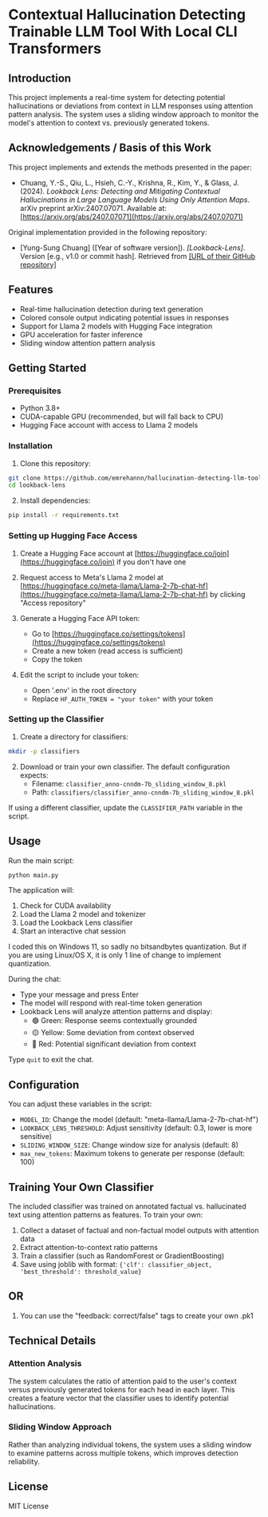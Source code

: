 # Contextual Hallucination Detecting Trainable LLM Tool With Local CLI Transformers

## Introduction 

This project implements a real-time system for detecting potential hallucinations or deviations from context in LLM responses using attention pattern analysis. The system uses a sliding window approach to monitor the model's attention to context vs. previously generated tokens.

## Acknowledgements / Basis of this Work

This project implements and extends the methods presented in the paper:

*   Chuang, Y.-S., Qiu, L., Hsieh, C.-Y., Krishna, R., Kim, Y., & Glass, J. (2024). *Lookback Lens: Detecting and Mitigating Contextual Hallucinations in Large Language Models Using Only Attention Maps*. arXiv preprint arXiv:2407.07071. Available at: [https://arxiv.org/abs/2407.07071](https://arxiv.org/abs/2407.07071)

Original implementation provided in the following repository:

*   [Yung-Sung Chuang] ([Year of software version]). *[Lookback-Lens]*. Version [e.g., v1.0 or commit hash]. Retrieved from [\[URL of their GitHub repository\]](https://github.com/voidism/Lookback-Lens/)


## Features

- Real-time hallucination detection during text generation
- Colored console output indicating potential issues in responses
- Support for Llama 2 models with Hugging Face integration
- GPU acceleration for faster inference
- Sliding window attention pattern analysis

## Getting Started

### Prerequisites

- Python 3.8+ 
- CUDA-capable GPU (recommended, but will fall back to CPU)
- Hugging Face account with access to Llama 2 models

### Installation

1. Clone this repository:

```bash
git clone https://github.com/emrehannn/hallucination-detecting-llm-tool
cd lookback-lens
```

2. Install dependencies:

```bash
pip install -r requirements.txt
```

### Setting up Hugging Face Access

1. Create a Hugging Face account at [https://huggingface.co/join](https://huggingface.co/join) if you don't have one

2. Request access to Meta's Llama 2 model at [https://huggingface.co/meta-llama/Llama-2-7b-chat-hf](https://huggingface.co/meta-llama/Llama-2-7b-chat-hf) by clicking "Access repository"

3. Generate a Hugging Face API token:
   - Go to [https://huggingface.co/settings/tokens](https://huggingface.co/settings/tokens)
   - Create a new token (read access is sufficient)
   - Copy the token

4. Edit the script to include your token:
   - Open '.env' in the root directory
   - Replace `HF_AUTH_TOKEN = "your token"` with your token

### Setting up the Classifier

1. Create a directory for classifiers:

```bash
mkdir -p classifiers
```

2. Download or train your own classifier. The default configuration expects:
   - Filename: `classifier_anno-cnndm-7b_sliding_window_8.pkl`
   - Path: `classifiers/classifier_anno-cnndm-7b_sliding_window_8.pkl`

If using a different classifier, update the `CLASSIFIER_PATH` variable in the script.

## Usage

Run the main script:

```bash
python main.py
```

The application will:
1. Check for CUDA availability
2. Load the Llama 2 model and tokenizer
3. Load the Lookback Lens classifier
4. Start an interactive chat session

I coded this on Windows 11, so sadly no bitsandbytes quantization. But if you are using Linux/OS X, it is only 1 line of change to implement quantization.

During the chat:
- Type your message and press Enter
- The model will respond with real-time token generation
- Lookback Lens will analyze attention patterns and display:
  - 🟢 Green: Response seems contextually grounded
  - 🟡 Yellow: Some deviation from context observed
  - 🔴 Red: Potential significant deviation from context

Type `quit` to exit the chat.

## Configuration

You can adjust these variables in the script:

- `MODEL_ID`: Change the model (default: "meta-llama/Llama-2-7b-chat-hf")
- `LOOKBACK_LENS_THRESHOLD`: Adjust sensitivity (default: 0.3, lower is more sensitive)
- `SLIDING_WINDOW_SIZE`: Change window size for analysis (default: 8)
- `max_new_tokens`: Maximum tokens to generate per response (default: 100)

## Training Your Own Classifier

The included classifier was trained on annotated factual vs. hallucinated text using attention patterns as features. To train your own:

1. Collect a dataset of factual and non-factual model outputs with attention data
2. Extract attention-to-context ratio patterns
3. Train a classifier (such as RandomForest or GradientBoosting)
4. Save using joblib with format: `{'clf': classifier_object, 'best_threshold': threshold_value}`

## OR

1. You can use the "feedback: correct/false" tags to create your own .pk1



## Technical Details

### Attention Analysis

The system calculates the ratio of attention paid to the user's context versus previously generated tokens for each head in each layer. This creates a feature vector that the classifier uses to identify potential hallucinations.

### Sliding Window Approach

Rather than analyzing individual tokens, the system uses a sliding window to examine patterns across multiple tokens, which improves detection reliability.

## License

MIT License


